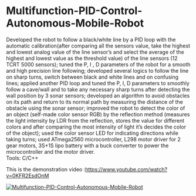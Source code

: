 # Multifunction-PID-Control-Autonomous-Mobile-Robot

Developed the robot to follow a black/white line by a PID loop with the automatic calibration(after comparing all the sensors value, take the highest and lowest analog value of the line sensor’s and select the average of the highest and lowest value as the threshold value) of the line sensors (12 TCRT 5000 sensors); tuned the P, I , D parameters of the robot for a smooth and high precision line following; developed several logics to follow the line on sharp turns, switch between black and white lines and on confusing lines; applied another PID loop and tuned the P, I, D parameters to smoothly follow a cave/wall  and to take any necessary sharp turns after detecting the wall position by 3 sonar sensors; developed an algorithm to avoid obstacles on its path and return to its normal path by measuring the distance of the obstacle using the sonar sensor; improved the robot to detect the color of an object (self-made color sensor RGB) by the reflection method (measures the light intensity by LDR from the reflection, stores the value for different colors and after comparing the most intensity of light it’s decides the color of the object); used the color sensor LED for indicating directions while taking turns; used ATmega2560 microcontroller, L298 motor driver for 2 gear motors, 3S+1S lipo battery with a buck converter to power the microcontroller and the motor driver.<br/>
Tools: C/C++


This is the demonstration video :https://www.youtube.com/watch?v=0KFR2EsdOnM <br/>

[![Multifunction-PID-Control-Autonomous-Mobile-Robot](https://img.youtube.com/vi/0KFR2EsdOnM/0.jpg)](https://www.youtube.com/watch?v=0KFR2EsdOnM)
